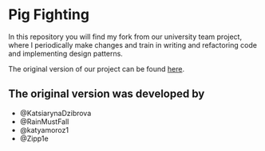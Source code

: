 # Pig Fighting
In this repository you will find my fork from our university team project, where I periodically make changes and train in writing and refactoring code and implementing design patterns. 

The original version of our project can be found [here](https://github.com/KatsiarynaDzibrova/pig_fighting).

## The original version was developed by
* @KatsiarynaDzibrova
* @RainMustFall
* @katyamoroz1
* @Zipp1e
